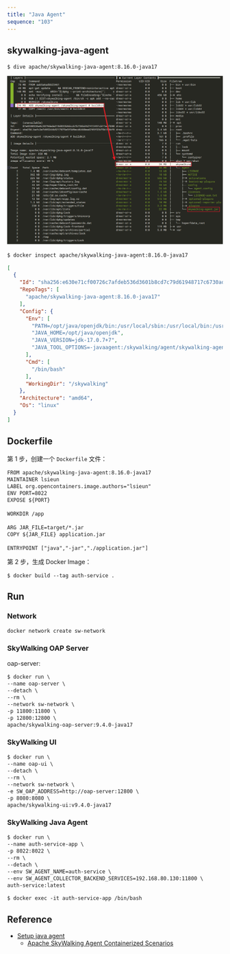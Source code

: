 ```yaml
---
title: "Java Agent"
sequence: "103"
---
```


## skywalking-java-agent

```text
$ dive apache/skywalking-java-agent:8.16.0-java17
```

![](/assets/images/java/skywalking/skywalking-java-agent-docker-files.png)

```text
$ docker inspect apache/skywalking-java-agent:8.16.0-java17
```

```json
[
  {
    "Id": "sha256:e630e71cf00726c7afdeb536d3601b8cd7c79d61948717c6730adeab5a6373a4",
    "RepoTags": [
      "apache/skywalking-java-agent:8.16.0-java17"
    ],
    "Config": {
      "Env": [
        "PATH=/opt/java/openjdk/bin:/usr/local/sbin:/usr/local/bin:/usr/sbin:/usr/bin:/sbin:/bin",
        "JAVA_HOME=/opt/java/openjdk",
        "JAVA_VERSION=jdk-17.0.7+7",
        "JAVA_TOOL_OPTIONS=-javaagent:/skywalking/agent/skywalking-agent.jar" 
      ],
      "Cmd": [
        "/bin/bash"
      ],
      "WorkingDir": "/skywalking"
    },
    "Architecture": "amd64",
    "Os": "linux"
  }
]
```

## Dockerfile

第 1 步，创建一个 `Dockerfile` 文件：

```text
FROM apache/skywalking-java-agent:8.16.0-java17
MAINTAINER lsieun
LABEL org.opencontainers.image.authors="lsieun"
ENV PORT=8022
EXPOSE ${PORT}

WORKDIR /app

ARG JAR_FILE=target/*.jar
COPY ${JAR_FILE} application.jar

ENTRYPOINT ["java","-jar","./application.jar"]
```

第 2 步，生成 Docker Image：

```text
$ docker build --tag auth-service .
```

## Run

### Network

```text
docker network create sw-network
```

### SkyWalking OAP Server

oap-server:

```text
$ docker run \
--name oap-server \
--detach \
--rm \
--network sw-network \
-p 11800:11800 \
-p 12800:12800 \
apache/skywalking-oap-server:9.4.0-java17
```

### SkyWalking UI

```text
$ docker run \
--name oap-ui \
--detach \
--rm \
--network sw-network \
-e SW_OAP_ADDRESS=http://oap-server:12800 \
-p 8080:8080 \
apache/skywalking-ui:v9.4.0-java17
```

### SkyWalking Java Agent

```text
$ docker run \
--name auth-service-app \
-p 8022:8022 \
--rm \
--detach \
--env SW_AGENT_NAME=auth-service \
--env SW_AGENT_COLLECTOR_BACKEND_SERVICES=192.168.80.130:11800 \
auth-service:latest
```

```text
$ docker exec -it auth-service-app /bin/bash
```

## Reference

- [Setup java agent](https://skywalking.apache.org/docs/skywalking-java/next/en/setup/service-agent/java-agent/readme/)
    - [Apache SkyWalking Agent Containerized Scenarios](https://skywalking.apache.org/docs/skywalking-java/next/en/setup/service-agent/java-agent/containerization/)
